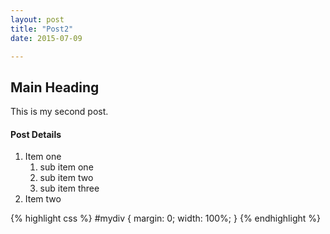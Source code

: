 ```yaml
---
layout: post
title: "Post2"
date: 2015-07-09

---
```


## Main Heading

This is my second post.


#### Post Details

1. Item one
   1. sub item one
   2. sub item two
   3. sub item three
2. Item two

{% highlight css %}
#mydiv {
  margin: 0;
  width: 100%;
}
{% endhighlight %}